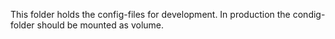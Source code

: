 This folder holds the config-files for development. In production the condig-folder should be mounted as volume.
